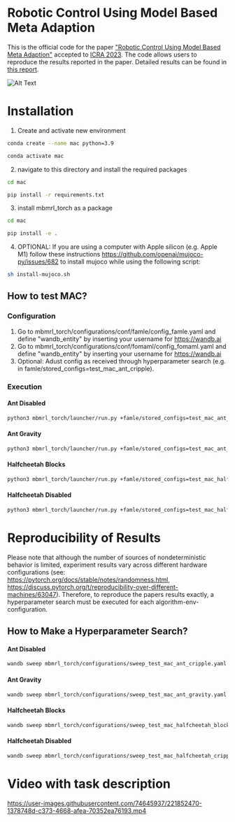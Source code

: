 
# Robotic Control Using Model Based Meta Adaption
This is the official code for the paper ["Robotic Control Using Model Based Meta Adaption"](https://arxiv.org/pdf/2210.03539.pdf) accepted to [ICRA 2023](https://www.icra2023.org). The code allows users to reproduce the results reported in the paper. Detailed results can be found in [this report](https://api.wandb.ai/links/joelikels/lghjks2l).

![Alt Text](meta_testing.gif)

# Installation
1. Create and activate new environment 
```bash
conda create --name mac python=3.9
```
```bash
conda activate mac
```

2. navigate to this directory and install the required packages
```bash
cd mac
```
```bash
pip install -r requirements.txt
```

3. install mbmrl_torch as a package
```bash
cd mac
```
```bash
pip install -e .
```

4. OPTIONAL: If you are using a computer with Apple silicon (e.g. Apple M1) follow these instructions https://github.com/openai/mujoco-py/issues/682 to install mujoco while using the following script:
```bash
sh install-mujoco.sh
```

## How to test MAC?

### Configuration
1. Go to mbmrl_torch/configurations/conf/famle/config_famle.yaml and define "wandb_entity" by inserting your username for https://wandb.ai
2. Go to mbmrl_torch/configurations/conf/fomaml/config_fomaml.yaml and define "wandb_entity" by inserting your username for https://wandb.ai
2. Optional: Adust config as received through hyperparameter search (e.g. in famle/stored_configs=test_mac_ant_cripple).

### Execution
#### Ant Disabled
```bash
python3 mbmrl_torch/launcher/run.py +famle/stored_configs=test_mac_ant_cripple
```

#### Ant Gravity
```bash
python3 mbmrl_torch/launcher/run.py +famle/stored_configs=test_mac_ant_gravity
```

#### Halfcheetah Blocks
```bash
python3 mbmrl_torch/launcher/run.py +famle/stored_configs=test_mac_halfcheetah_blocks
```

#### Halfcheetah Disabled
```bash
python3 mbmrl_torch/launcher/run.py +famle/stored_configs=test_mac_halfcheetah_cripple
```

# Reproducibility of Results
Please note that although the number of sources of nondeterministic behavior is limited, experiment results vary across different hardware configurations (see: https://pytorch.org/docs/stable/notes/randomness.html, https://discuss.pytorch.org/t/reproducibility-over-different-machines/63047). Therefore, to reproduce the papers results exactly, a hyperparameter search must be executed for each algorithm-env-configuration.

## How to Make a Hyperparameter Search?
#### Ant Disabled
```bash
wandb sweep mbmrl_torch/configurations/sweep_test_mac_ant_cripple.yaml
```

#### Ant Gravity
```bash
wandb sweep mbmrl_torch/configurations/sweep_test_mac_ant_gravity.yaml
```

#### Halfcheetah Blocks
```bash
wandb sweep mbmrl_torch/configurations/sweep_test_mac_halfcheetah_blocks.yaml
```

#### Halfcheetah Disabled
```bash
wandb sweep mbmrl_torch/configurations/sweep_test_mac_halfcheetah_cripple.yaml
```

# Video with task description
https://user-images.githubusercontent.com/74645937/221852470-1378748d-c373-4668-afea-70352ea76193.mp4





